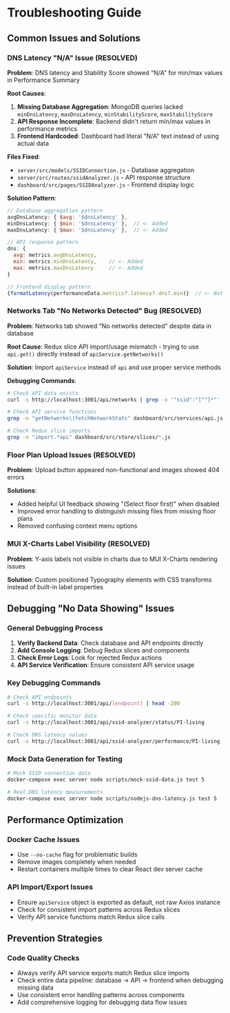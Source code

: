 # Troubleshooting Guide

## Common Issues and Solutions

### DNS Latency "N/A" Issue (RESOLVED)

**Problem**: DNS latency and Stability Score showed "N/A" for min/max values in Performance Summary

**Root Causes**:
1. **Missing Database Aggregation**: MongoDB queries lacked `minDnsLatency`, `maxDnsLatency`, `minStabilityScore`, `maxStabilityScore`
2. **API Response Incomplete**: Backend didn't return min/max values in performance metrics
3. **Frontend Hardcoded**: Dashboard had literal "N/A" text instead of using actual data

**Files Fixed**:
- `server/src/models/SSIDConnection.js` - Database aggregation
- `server/src/routes/ssidAnalyzer.js` - API response structure  
- `dashboard/src/pages/SSIDAnalyzer.js` - Frontend display logic

**Solution Pattern**:
```javascript
// Database aggregation pattern
avgDnsLatency: { $avg: '$dnsLatency' },
minDnsLatency: { $min: '$dnsLatency' },  // <- Added
maxDnsLatency: { $max: '$dnsLatency' },  // <- Added

// API response pattern  
dns: {
  avg: metrics.avgDnsLatency,
  min: metrics.minDnsLatency,    // <- Added
  max: metrics.maxDnsLatency     // <- Added
}

// Frontend display pattern
{formatLatency(performanceData.metrics?.latency?.dns?.min)}  // <- Not "N/A"
```

### Networks Tab "No Networks Detected" Bug (RESOLVED)

**Problem**: Networks tab showed "No networks detected" despite data in database

**Root Cause**: Redux slice API import/usage mismatch - trying to use `api.get()` directly instead of `apiService.getNetworks()`

**Solution**: Import `apiService` instead of `api` and use proper service methods

**Debugging Commands**:
```bash
# Check API data exists
curl -s http://localhost:3001/api/networks | grep -o '"ssid":"[^"]*"' | head -10

# Check API service functions
grep -n "getNetworks\|fetchNetworkStats" dashboard/src/services/api.js

# Check Redux slice imports
grep -n "import.*api" dashboard/src/store/slices/*.js
```

### Floor Plan Upload Issues (RESOLVED)

**Problem**: Upload button appeared non-functional and images showed 404 errors

**Solutions**:
- Added helpful UI feedback showing "(Select floor first)" when disabled
- Improved error handling to distinguish missing files from missing floor plans
- Removed confusing context menu options

### MUI X-Charts Label Visibility (RESOLVED)

**Problem**: Y-axis labels not visible in charts due to MUI X-Charts rendering issues

**Solution**: Custom positioned Typography elements with CSS transforms instead of built-in label properties

## Debugging "No Data Showing" Issues

### General Debugging Process
1. **Verify Backend Data**: Check database and API endpoints directly
2. **Add Console Logging**: Debug Redux slices and components
3. **Check Error Logs**: Look for rejected Redux actions
4. **API Service Verification**: Ensure consistent API service usage

### Key Debugging Commands
```bash
# Check API endpoints
curl -s http://localhost:3001/api/[endpoint] | head -200

# Check specific monitor data
curl -s http://localhost:3001/api/ssid-analyzer/status/PI-living

# Check DNS latency values
curl -s http://localhost:3001/api/ssid-analyzer/performance/PI-living | python3 -c "import json, sys; data=json.load(sys.stdin); print('DNS:', data['data']['metrics']['latency']['dns'])"
```

### Mock Data Generation for Testing
```bash
# Mock SSID connection data
docker-compose exec server node scripts/mock-ssid-data.js test 5

# Real DNS latency measurements  
docker-compose exec server node scripts/nodejs-dns-latency.js test 5
```

## Performance Optimization

### Docker Cache Issues
- Use `--no-cache` flag for problematic builds
- Remove images completely when needed
- Restart containers multiple times to clear React dev server cache

### API Import/Export Issues
- Ensure `apiService` object is exported as default, not raw Axios instance
- Check for consistent import patterns across Redux slices
- Verify API service functions match Redux slice calls

## Prevention Strategies

### Code Quality Checks
- Always verify API service exports match Redux slice imports
- Check entire data pipeline: database → API → frontend when debugging missing data
- Use consistent error handling patterns across components
- Add comprehensive logging for debugging data flow issues